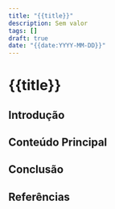 ```yaml
---
title: "{{title}}"
description: Sem valor
tags: []
draft: true
date: "{{date:YYYY-MM-DD}}"
---
```


# {{title}}

## Introdução

## Conteúdo Principal

## Conclusão

## Referências
